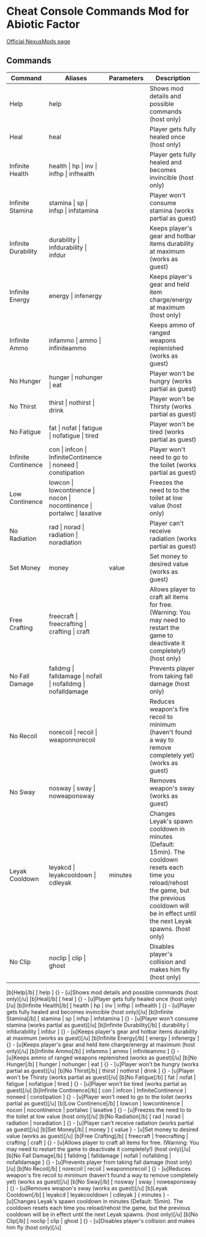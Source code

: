 # Cheat Console Commands Mod for Abiotic Factor

[Official NexusMods page](https://www.nexusmods.com/abioticfactor/mods/28)


## Commands
Command | Aliases | Parameters | Description
------- | ------- | ---------- | -----------
Help | help |  | Shows mod details and possible commands (host only)
Heal | heal |  | Player gets fully healed once (host only)
Infinite Health | health \| hp \| inv \| infhp \| infhealth |  | Player gets fully healed and becomes invincible (host only)
Infinite Stamina | stamina \| sp \| infsp \| infstamina |  | Player won't consume stamina (works partial as guest)
Infinite Durability | durability \| infdurability \| infdur |  | Keeps player's gear and hotbar items durability at maximum (works as guest)
Infinite Energy | energy \| infenergy |  | Keeps player's gear and held item charge/energy at maximum (host only)
Infinite Ammo | infammo \| ammo \| infiniteammo |  | Keeps ammo of ranged weapons replenished (works as guest)
No Hunger | hunger \| nohunger \| eat |  | Player won't be hungry (works partial as guest)
No Thirst | thirst \| nothirst \| drink |  | Player won't be Thirsty (works partial as guest)
No Fatigue | fat \| nofat \| fatigue \| nofatigue \| tired |  | Player won't be tired (works partial as guest)
Infinite Continence | con \| infcon \| InfiniteContinence \| noneed \| constipation |  | Player won't need to go to the toilet (works partial as guest)
Low Continence | lowcon \| lowcontinence \| nocon \| nocontinence \| portalwc \| laxative |  | Freezes the need to to the toilet at low value (host only)
No Radiation | rad \| norad \| radiation \| noradiation |  | Player can't receive radiation (works partial as guest)
Set Money | money | value | Set money to desired value (works as guest)
Free Crafting | freecraft \| freecrafting \| crafting \| craft |  | Allows player to craft all items for free. (Warning: You may need to restart the game to deactivate it completely!) (host only)
No Fall Damage | falldmg \| falldamage \| nofall \| nofalldmg \| nofalldamage |  | Prevents player from taking fall damage (host only)
No Recoil | norecoil \| recoil \| weaponnorecoil |  | Reduces weapon's fire recoil to minimum (haven't found a way to remove completely yet) (works as guest)
No Sway | nosway \| sway \| noweaponsway |  | Removes weapon's sway  (works as guest)
Leyak Cooldown | leyakcd \| leyakcooldown \| cdleyak | minutes | Changes Leyak's spawn cooldown in minutes (Default: 15min). The cooldown resets each time you reload/rehost the game, but the previous cooldown will be in effect until the next Leyak spawns. (host only)
No Clip | noclip \| clip \| ghost |  | Disables player's collision and makes him fly (host only)

[b]Help[/b] [ help ] {} - [u]Shows mod details and possible commands (host only)[/u]
[b]Heal[/b] [ heal ] {} - [u]Player gets fully healed once (host only)[/u]
[b]Infinite Health[/b] [ health | hp | inv | infhp | infhealth ] {} - [u]Player gets fully healed and becomes invincible (host only)[/u]
[b]Infinite Stamina[/b] [ stamina | sp | infsp | infstamina ] {} - [u]Player won't consume stamina (works partial as guest)[/u]
[b]Infinite Durability[/b] [ durability | infdurability | infdur ] {} - [u]Keeps player's gear and hotbar items durability at maximum (works as guest)[/u]
[b]Infinite Energy[/b] [ energy | infenergy ] {} - [u]Keeps player's gear and held item charge/energy at maximum (host only)[/u]
[b]Infinite Ammo[/b] [ infammo | ammo | infiniteammo ] {} - [u]Keeps ammo of ranged weapons replenished (works as guest)[/u]
[b]No Hunger[/b] [ hunger | nohunger | eat ] {} - [u]Player won't be hungry (works partial as guest)[/u]
[b]No Thirst[/b] [ thirst | nothirst | drink ] {} - [u]Player won't be Thirsty (works partial as guest)[/u]
[b]No Fatigue[/b] [ fat | nofat | fatigue | nofatigue | tired ] {} - [u]Player won't be tired (works partial as guest)[/u]
[b]Infinite Continence[/b] [ con | infcon | InfiniteContinence | noneed | constipation ] {} - [u]Player won't need to go to the toilet (works partial as guest)[/u]
[b]Low Continence[/b] [ lowcon | lowcontinence | nocon | nocontinence | portalwc | laxative ] {} - [u]Freezes the need to to the toilet at low value (host only)[/u]
[b]No Radiation[/b] [ rad | norad | radiation | noradiation ] {} - [u]Player can't receive radiation (works partial as guest)[/u]
[b]Set Money[/b] [ money ] { value } - [u]Set money to desired value (works as guest)[/u]
[b]Free Crafting[/b] [ freecraft | freecrafting | crafting | craft ] {} - [u]Allows player to craft all items for free. (Warning: You may need to restart the game to deactivate it completely!) (host only)[/u]
[b]No Fall Damage[/b] [ falldmg | falldamage | nofall | nofalldmg | nofalldamage ] {} - [u]Prevents player from taking fall damage (host only)[/u]
[b]No Recoil[/b] [ norecoil | recoil | weaponnorecoil ] {} - [u]Reduces weapon's fire recoil to minimum (haven't found a way to remove completely yet) (works as guest)[/u]
[b]No Sway[/b] [ nosway | sway | noweaponsway ] {} - [u]Removes weapon's sway  (works as guest)[/u]
[b]Leyak Cooldown[/b] [ leyakcd | leyakcooldown | cdleyak ] { minutes } - [u]Changes Leyak's spawn cooldown in minutes (Default: 15min). The cooldown resets each time you reload/rehost the game, but the previous cooldown will be in effect until the next Leyak spawns. (host only)[/u]
[b]No Clip[/b] [ noclip | clip | ghost ] {} - [u]Disables player's collision and makes him fly (host only)[/u]